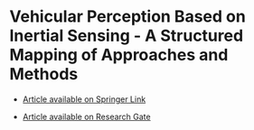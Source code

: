 # Vehicular Perception Based on Inertial Sensing - A Structured Mapping of Approaches and Methods

* [Article available on Springer Link](https://link.springer.com/article/10.1007%2Fs42979-020-00275-z)

* [Article available on Research Gate](https://www.researchgate.net/publication/343539674_Vehicular_Perception_Based_on_Inertial_Sensing_A_Structured_Mapping_of_Approaches_and_Methods)